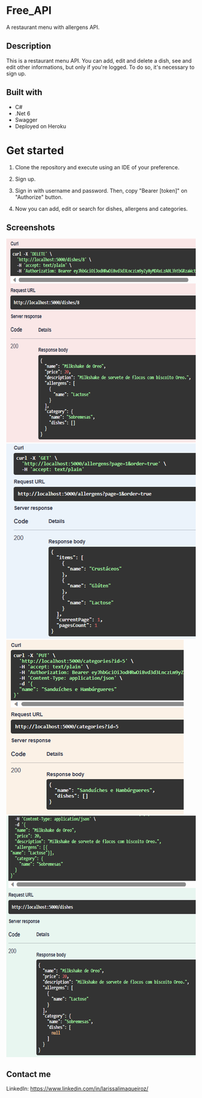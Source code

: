 # Free_API
A restaurant menu with allergens API.


## Description
This is a restaurant menu API. You can add, edit and delete a dish, see and edit other informations, but only if you're logged. To do so, it's necessary to sign up.

## Built with
* C#
* .Net 6
* Swagger
* Deployed on Heroku
# Get started
1. Clone the repository and execute using an IDE of your preference.

2. Sign up.

3. Sign in with username and password. Then, copy "Bearer [token]" on "Authorize" button.

4. Now you can add, edit or search for dishes, allergens and categories.

## Screenshots
<img src="assets/deletedish.png" width="644" height= "541" title="deleteDishExample">
<img src="assets/getallergens.png" width="516" height= "518" title="getAllergensExample">
<img src="assets/putcategory.png" width="472" height= "464" title="putCategoryExample">
<img src="assets/savedish.png" width="643" height= "641" title="saveDishExample">

## Contact me
LinkedIn: https://www.linkedin.com/in/larissalimaqueiroz/